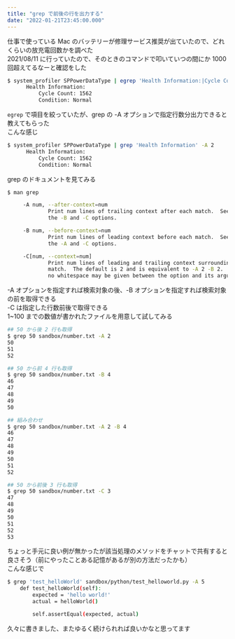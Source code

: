 ```yaml
---
title: "grep で前後の行を出力する"
date: "2022-01-21T23:45:00.000"
---
```


仕事で使っている Mac のバッテリーが修理サービス推奨が出ていたので、どれくらいの放充電回数かを調べた  
2021/08/11 に行っていたので、そのときのコマンドで叩いていつの間にか 1000 回超えてるなーと確認をした  

```sh
$ system_profiler SPPowerDataType | egrep 'Health Information:|Cycle Count:|Condition: Normal'
      Health Information:
          Cycle Count: 1562
          Condition: Normal
```

`egrep` で項目を絞っていたが、grep の -A オプションで指定行数分出力できると教えてもらった  
こんな感じ

```sh
$ system_profiler SPPowerDataType | grep 'Health Information' -A 2
      Health Information:
          Cycle Count: 1562
          Condition: Normal
```

grep のドキュメントを見てみる  

```sh
$ man grep

     -A num, --after-context=num
             Print num lines of trailing context after each match.  See also
             the -B and -C options.

     -B num, --before-context=num
             Print num lines of leading context before each match.  See also
             the -A and -C options.

     -C[num, --context=num]
             Print num lines of leading and trailing context surrounding each
             match.  The default is 2 and is equivalent to -A 2 -B 2.  Note:
             no whitespace may be given between the option and its argument.
```

-A オプションを指定すれば検索対象の後、-B オプションを指定すれば検索対象の前を取得できる  
-C は指定した行数前後で取得できる  
1~100 までの数値が書かれたファイルを用意して試してみる  

```sh
## 50 から後 2 行も取得
$ grep 50 sandbox/number.txt -A 2
50
51
52

## 50 から前 4 行も取得
$ grep 50 sandbox/number.txt -B 4
46
47
48
49
50

## 組み合わせ
$ grep 50 sandbox/number.txt -A 2 -B 4
46
47
48
49
50
51
52

## 50 から前後 3 行も取得
$ grep 50 sandbox/number.txt -C 3
47
48
49
50
51
52
53
```

ちょっと手元に良い例が無かったが該当処理のメソッドをチャットで共有すると良さそう（前にやったことある記憶があるが別の方法だったかも）  
こんな感じで  

```sh
$ grep 'test_helloWorld' sandbox/python/test_helloworld.py -A 5
    def test_helloWorld(self):
        expected = 'hello world!'
        actual = helloWorld()

        self.assertEqual(expected, actual)
```

久々に書きました、またゆるく続けられれば良いかなと思ってます
